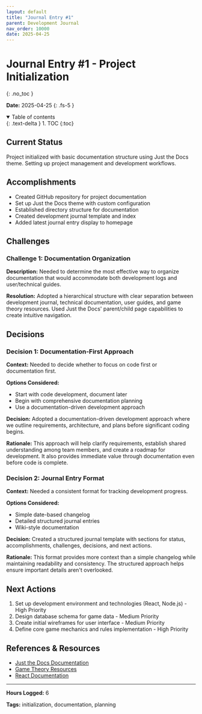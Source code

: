 ```yaml
---
layout: default
title: "Journal Entry #1"
parent: Development Journal
nav_order: 10000
date: 2025-04-25
---
```


# Journal Entry #1 - Project Initialization
{: .no_toc }

**Date:** 2025-04-25
{: .fs-5 }

<details open markdown="block">
  <summary>
    Table of contents
  </summary>
  {: .text-delta }
1. TOC
{:toc}
</details>

## Current Status

Project initialized with basic documentation structure using Just the Docs theme. Setting up project management and development workflows.

## Accomplishments

- Created GitHub repository for project documentation
- Set up Just the Docs theme with custom configuration
- Established directory structure for documentation
- Created development journal template and index
- Added latest journal entry display to homepage

## Challenges

### Challenge 1: Documentation Organization

**Description:** Needed to determine the most effective way to organize documentation that would accommodate both development logs and user/technical guides.

**Resolution:** Adopted a hierarchical structure with clear separation between development journal, technical documentation, user guides, and game theory resources. Used Just the Docs' parent/child page capabilities to create intuitive navigation.

## Decisions

### Decision 1: Documentation-First Approach

**Context:** Needed to decide whether to focus on code first or documentation first.

**Options Considered:**
- Start with code development, document later
- Begin with comprehensive documentation planning
- Use a documentation-driven development approach

**Decision:** Adopted a documentation-driven development approach where we outline requirements, architecture, and plans before significant coding begins.

**Rationale:** This approach will help clarify requirements, establish shared understanding among team members, and create a roadmap for development. It also provides immediate value through documentation even before code is complete.

### Decision 2: Journal Entry Format

**Context:** Needed a consistent format for tracking development progress.

**Options Considered:**
- Simple date-based changelog
- Detailed structured journal entries
- Wiki-style documentation

**Decision:** Created a structured journal template with sections for status, accomplishments, challenges, decisions, and next actions.

**Rationale:** This format provides more context than a simple changelog while maintaining readability and consistency. The structured approach helps ensure important details aren't overlooked.

## Next Actions

1. Set up development environment and technologies (React, Node.js) - High Priority
2. Design database schema for game data - Medium Priority
3. Create initial wireframes for user interface - Medium Priority
4. Define core game mechanics and rules implementation - High Priority

## References & Resources

- [Just the Docs Documentation](https://just-the-docs.github.io/just-the-docs/)
- [Game Theory Resources](https://plato.stanford.edu/entries/game-theory/)
- [React Documentation](https://reactjs.org/docs/getting-started.html)

---

**Hours Logged:** 6

**Tags:** initialization, documentation, planning